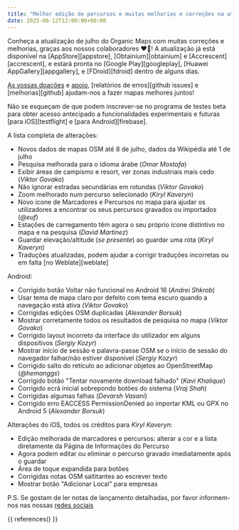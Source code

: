 ```yaml
---
title: "Melhor edição de percursos e muitas melhorias e correções na atualização do Organic Maps julho 2025"
date: 2025-06-12T12:00:00+00:00
---
```


Conheça a atualização de julho do Organic Maps com muitas correções e melhorias, graças aos nossos colaboradores ❤️💪! A atualização já está disponível na [AppStore][appstore], [Obtainium][obtainium] e [Accrescent][accrescent], e estará pronta no [Google Play][googleplay], [Huawei AppGallery][appgallery], e [FDroid][fdroid] dentro de alguns dias.

[As vossas doações](@/donate/index.pt.md) e [apoio](@/contribute/index.pt.md), [relatórios de erros][github issues] e [melhorias][github] ajudam-nos a fazer mapas melhores juntos!

Não se esqueçam de que podem inscrever-se no programa de testes beta para obter acesso antecipado a funcionalidades experimentais e futuras [para iOS][testflight] e [para Android][firebase].

A lista completa de alterações:
- Novos dados de mapas OSM até 8 de julho, dados da Wikipédia até 1 de julho
- Pesquisa melhorada para o idioma árabe (_Omar Mostafa_)
- Exibir áreas de campismo e resort, ver zonas industriais mais cedo (_Viktor Govako_)
- Não ignorar estradas secundárias em rotundas (_Viktor Govako_)
- Zoom melhorado num percurso selecionado (_Kiryl Kaveryn_)
- Novo ícone de Marcadores e Percursos no mapa para ajudar os utilizadores a encontrar os seus percursos gravados ou importados (_@euf_)
- Estações de carregamento têm agora o seu próprio ícone distintivo no mapa e na pesquisa (_David Martinez_)
- Guardar elevação/altitude (_se presente_) ao guardar uma rota (_Kiryl Kaveryn_)
- Traduções atualizadas, podem ajudar a corrigir traduções incorretas ou em falta [no Weblate][weblate]

Android:
- Corrigido botão Voltar não funcional no Android 16 (_Andrei Shkrob_)
- Usar tema de mapa claro por defeito com tema escuro quando a navegação está ativa (_Viktor Govako_)
- Corrigidas edições OSM duplicadas (_Alexander Borsuk_)
- Mostrar corretamente todos os resultados de pesquisa no mapa (_Viktor Govako_)
- Corrigido layout incorreto da interface do utilizador em alguns dispositivos (_Sergiy Kozyr_)
- Mostrar início de sessão e palavra-passe OSM se o início de sessão do navegador falhar/não estiver disponível (_Sergiy Kozyr_)
- Corrigido salto do retículo ao adicionar objetos ao OpenStreetMap (_@hemanggs_)
- Corrigido botão "Tentar novamente download falhado" (_Kavi Khalique_)
- Corrigido ecrã inicial sobrepondo botões do sistema (_Vraj Shah_)
- Corrigidas algumas falhas (_Devarsh Vasani_)
- Corrigido erro EACCESS PermissionDenied ao importar KML ou GPX no Android 5 (_Alexander Borsuk_)

Alterações do iOS, todos os créditos para _Kiryl Kaveryn_:
- Edição melhorada de marcadores e percursos: alterar a cor e a lista diretamente da Página de Informações do Percurso
- Agora podem editar ou eliminar o percurso gravado imediatamente após o guardar
- Área de toque expandida para botões
- Corrigidas notas OSM saltitantes ao escrever texto
- Mostrar botão "Adicionar Local" para empresas

P.S. Se gostam de ler notas de lançamento detalhadas, por favor informem-nos nas nossas [redes sociais](/#community)

{{ references() }}
